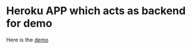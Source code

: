 # Heroku APP which acts as backend for demo

Here is the [demo](https://kuriancoding.github.io/graph.html)

